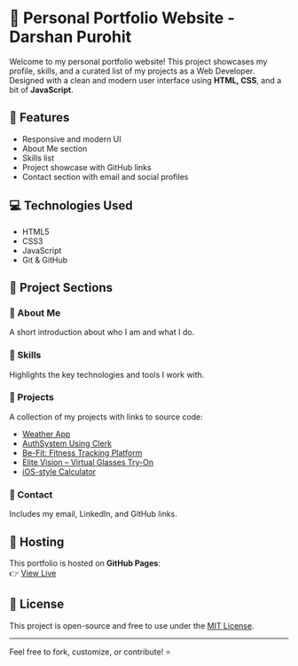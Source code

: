 # 💼 Personal Portfolio Website - Darshan Purohit

Welcome to my personal portfolio website! This project showcases my profile, skills, and a curated list of my projects as a Web Developer. Designed with a clean and modern user interface using **HTML, CSS**, and a bit of **JavaScript**.

## 📌 Features

- Responsive and modern UI
- About Me section
- Skills list
- Project showcase with GitHub links
- Contact section with email and social profiles

## 💻 Technologies Used

- HTML5
- CSS3
- JavaScript
- Git & GitHub

## 📂 Project Sections

### 🔸 About Me
A short introduction about who I am and what I do.

### 🔸 Skills
Highlights the key technologies and tools I work with.

### 🔸 Projects
A collection of my projects with links to source code:
- [Weather App](https://github.com/darshanpurohit07/Weather-App)
- [AuthSystem Using Clerk](https://github.com/darshanpurohit07/AuthSystemUsingClerk)
- [Be-Fit: Fitness Tracking Platform](https://github.com/darshanpurohit07/Be-Fit)
- [Elite Vision – Virtual Glasses Try-On](https://github.com/darshanpurohit07/Elite-Vision)
- [iOS-style Calculator](https://github.com/darshanpurohit07/Calculator)

### 🔸 Contact
Includes my email, LinkedIn, and GitHub links.

## 🚀 Hosting

This portfolio is hosted on **GitHub Pages**:  
👉 [View Live](https://darshanpurohit07.github.io/Portfolio/)



## 📜 License

This project is open-source and free to use under the [MIT License](LICENSE).

---

Feel free to fork, customize, or contribute! ⭐  
